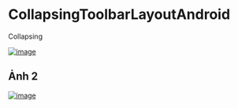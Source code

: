 # CollapsingToolbarLayoutAndroid
Collapsing


[
![image](https://user-images.githubusercontent.com/51317017/84751058-5284df80-afe6-11ea-92dc-07eba1ed229c.png)
](url)

## Ảnh 2

[
![image](https://user-images.githubusercontent.com/51317017/84751139-6892a000-afe6-11ea-959d-a012639ad88b.png)
](url)
